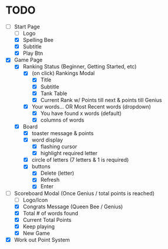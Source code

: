 # TODO
- &#x2610; Start Page
  - &#x2610; Logo
  - &#x2612; Spelling Bee
  - &#x2612; Subtitle
  - &#x2612; Play Btn
- &#x2612; Game Page
  - &#x2612; Ranking Status (Beginner, Getting Started, etc)
    - &#x2612; (on click) Rankings Modal
      - &#x2612; Title
      - &#x2612; Subtitle
      - &#x2612; Tank Table
      - &#x2612; Current Rank w/ Points till next & points till Genius
    - &#x2612; Your words... OR Most Recent words (dropdown)
      - &#x2612; You have found x words (default)
      - &#x2612; columns of words
  - &#x2612; Board
    - &#x2612; toaster message & points
    - &#x2612; word display
      - &#x2612; flashing cursor
      - &#x2612; highlight required letter
    - &#x2612; circle of letters (7 letters & 1 is required)
    - &#x2612; buttons
      - &#x2612; Delete (letter)
      - &#x2612; Refresh
      - &#x2612; Enter
- &#x2610; Scoreboard Modal (Once Genius / total points is reached)
    - &#x2610; Logo/Icon
    - &#x2612; Congrats Message (Queen Bee / Genius)
    - &#x2612; Total # of words found
    - &#x2612; Current Total Points
    - &#x2612; Keep playing 
    - &#x2612; New Game
- &#x2612; Work out Point System